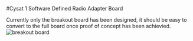 #Cysat 1 Software Defined Radio Adapter Board

Currently only the breakout board has been designed, it should be easy to convert to the full board once proof of concept has been achievied.
![breakout board](https://github.com/M2I-CySat/SDR-Carrier-Board/raw/master/breakoutBoard/SDR.png)
